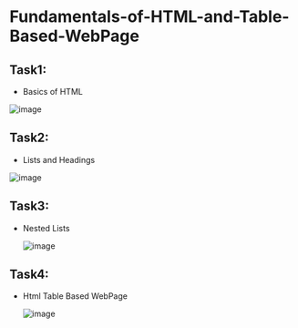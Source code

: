 # Fundamentals-of-HTML-and-Table-Based-WebPage

## Task1:
- Basics of HTML
  
![image](https://github.com/Javaria-Shabbir24/Fundamentals-of-HTML-and-Table-Based-WebPage/assets/102341169/f44d9eb8-df18-4c22-ba22-26a91ff6cfe1)


## Task2:

- Lists and Headings

![image](https://github.com/Javaria-Shabbir24/Fundamentals-of-HTML-and-Table-Based-WebPage/assets/102341169/d369b656-f7f8-44dd-92e3-f235c1586451)

## Task3:

- Nested Lists

  ![image](https://github.com/Javaria-Shabbir24/Fundamentals-of-HTML-and-Table-Based-WebPage/assets/102341169/70b52bf9-4a61-4a55-917a-ba68fa6d21b2)


## Task4:

- Html Table Based WebPage

  ![image](https://github.com/Javaria-Shabbir24/Fundamentals-of-HTML-and-Table-Based-WebPage/assets/102341169/6394ba3f-d013-4ab2-8c27-8692e71550dc)

